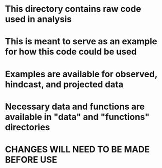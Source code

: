 # This directory contains raw code used in analysis
# This is meant to serve as an example for how this code could be used
#
# Examples are available for observed, hindcast, and projected data
# Necessary data and functions are available in "data" and "functions" directories
#
# CHANGES WILL NEED TO BE MADE BEFORE USE	
